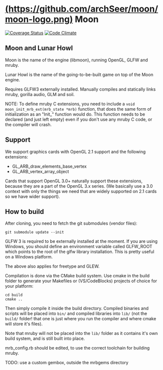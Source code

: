 # [(https://github.com/archSeer/moon/moon-logo.png)](https://github.com/archSeer/moon) Moon

[![Coverage Status](https://coveralls.io/repos/archSeer/moon/badge.png)](https://coveralls.io/r/archSeer/moon)
[![Code Climate](https://codeclimate.com/github/archSeer/moon.png)](https://codeclimate.com/github/archSeer/moon)

## Moon and Lunar Howl

Moon is the name of the engine (libmoon), running OpenGL, GLFW and mruby.

Lunar Howl is the name of the going-to-be-built game on top of the Moon engine.

Requires GLFW3 externally installed. Manually compiles and statically links
mruby, gorilla audio, GLM and soil.

NOTE: To define mruby C extensions, you need to include a `void moon_init_mrb_ext(mrb_state *mrb)`
function, that does the same form of initialization as an "Init_<name>" function would do. This
function needs to be declared (and just left empty) even if you don't use any mruby C code, or
the compiler will crash.

## Support

We support graphics cards with OpenGL 2.1 support and the following extensions:

- GL_ARB_draw_elements_base_vertex
- GL_ARB_vertex_array_object

Cards that support OpenGL 3.0+ naturally support these extensions, because they
are a part of the OpenGL 3.x series. (We basically use a 3.0 context with only
the things we need that are widely supported on 2.1 cards so we have wider support).

## How to build

After cloning, you need to fetch the git submodules (vendor files):

```
git submodule update --init
```

GLFW 3 is required to be externally installed at the moment. If you are using Windows, you should
define an environment variable called GLFW_ROOT which points to the root of the glfw library
installation. This is pretty useful on a Windows platform.

The above also applies for freetype and GLEW.

Compilation is done via the CMake build system. Use cmake in the build folder to generate your
Makefiles or (VS/CodeBlocks) projects of choice for your platform:

```
cd build
cmake ..
```

Then simply compile it inside the build directory. Compiled binaries and scripts will be placed into
`bin/` and compiled libraries into `lib/` (not the `build/` folder! that one is just where you run
the compiler and where cmake will store it's files).

Note that mruby will not be placed into the `lib/` folder as it contains it's own build system,
and is still built into place.

mrb_config.rb should be edited, to use the correct toolchain for building mruby.

TODO: use a custom gembox, outside the mrbgems directory

